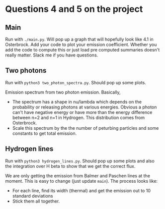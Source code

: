 # Questions 4 and 5 on the project

## Main
Run with `./main.py`. Will pop up a graph that will hopefully look like 4.1 in Osterbrock.
Add your code to plot your emission coefficient. Whether you add the code to compute this or just load pre computed summaries doesn't really matter.
Slack me if you have questions.

## Two photons
Run with `python3 two_photon_spectra.py`. Should pop up some plots.

Emission spectrum from two photon emission. Basically,
* The spectrum has a shape in nu/lambda which depends on the probability or releasing photons at various energies. Obvious a photon can't have negative energy or have more than the energy difference between n=2 and n=1 in Hydrogen. This distribution comes from Osterbrock.
* Scale this spectrum by the the number of peturbing particles and some constants to get total emission.

## Hydrogen lines
Run with `python3 hydrogen_lines.py`. Should pop up some plots and also the integration over H beta to show that we get the correct flux.

We are only getting the emission from Balmer and Paschen lines at the moment. This is easy to change (just update `main`). The process looks like:
* For each line, find its width (thermal) and get the emission out to 10 standard deviations
* Stick them all together.


